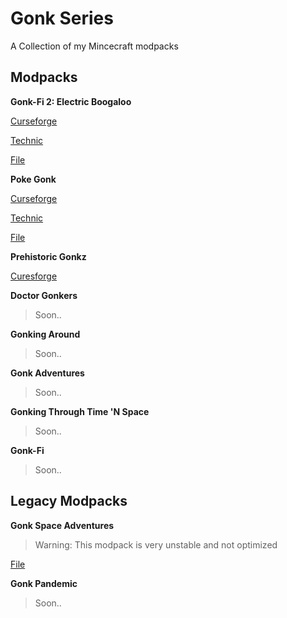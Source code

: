 # Gonk Series
A Collection of my Mincecraft modpacks
## Modpacks
**Gonk-Fi 2: Electric Boogaloo**

[Curseforge](https://www.curseforge.com/minecraft/modpacks/gonk-fi-2-electric-boogaloo)

[Technic](https://www.technicpack.net/modpack/gonk-fi-2-electric-boogaloo.1953257)

[File](https://github.com/RadicalNugz/Gonk-Series/releases/tag/GonkFi)

**Poke Gonk**

[Curseforge](https://www.curseforge.com/minecraft/modpacks/pixelgonk)

[Technic](https://www.technicpack.net/modpack/pixelgonk.1950387)

[File](https://github.com/RadicalNugz/Gonk-Series/releases/tag/PixelGonk)

**Prehistoric Gonkz**

[Curesforge](https://www.curseforge.com/minecraft/modpacks/prehistoric-gonkz)

**Doctor Gonkers**

> Soon..

**Gonking Around**

> Soon..

**Gonk Adventures**

> Soon..

**Gonking Through Time 'N Space**

> Soon..

**Gonk-Fi**

> Soon..

## Legacy Modpacks

**Gonk Space Adventures**
> Warning: This modpack is very unstable and not optimized

[File](https://github.com/RadicalNugz/Gonk-Series/tree/Gonk-Fi)

**Gonk Pandemic**

> Soon..

